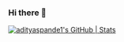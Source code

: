### Hi there 👋
[![adityaspande1's GitHub | Stats](https://stats.quine.sh/adityaspande1/github?theme=dark)](https://quine.sh?utm_source=widgets&utm_campaign=adityaspande1)
